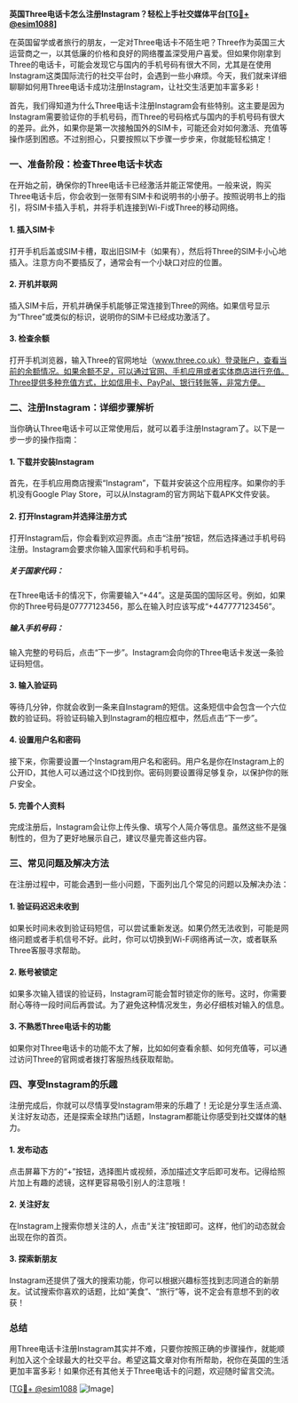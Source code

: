 **英国Three电话卡怎么注册Instagram？轻松上手社交媒体平台[[TG💪+ @esim1088](https://t.me/s/esim1088)]**

在英国留学或者旅行的朋友，一定对Three电话卡不陌生吧？Three作为英国三大运营商之一，以其低廉的价格和良好的网络覆盖深受用户喜爱。但如果你刚拿到Three的电话卡，可能会发现它与国内的手机号码有很大不同，尤其是在使用Instagram这类国际流行的社交平台时，会遇到一些小麻烦。今天，我们就来详细聊聊如何用Three电话卡成功注册Instagram，让社交生活更加丰富多彩！

首先，我们得知道为什么Three电话卡注册Instagram会有些特别。这主要是因为Instagram需要验证你的手机号码，而Three的号码格式与国内的手机号码有很大的差异。此外，如果你是第一次接触国外的SIM卡，可能还会对如何激活、充值等操作感到困惑。不过别担心，只要按照以下步骤一步步来，你就能轻松搞定！

### 一、准备阶段：检查Three电话卡状态

在开始之前，确保你的Three电话卡已经激活并能正常使用。一般来说，购买Three电话卡后，你会收到一张带有SIM卡和说明书的小册子。按照说明书上的指引，将SIM卡插入手机，并将手机连接到Wi-Fi或Three的移动网络。

#### 1. 插入SIM卡
打开手机后盖或SIM卡槽，取出旧SIM卡（如果有），然后将Three的SIM卡小心地插入。注意方向不要插反了，通常会有一个小缺口对应的位置。

#### 2. 开机并联网
插入SIM卡后，开机并确保手机能够正常连接到Three的网络。如果信号显示为“Three”或类似的标识，说明你的SIM卡已经成功激活了。

#### 3. 检查余额
打开手机浏览器，输入Three的官网地址（www.three.co.uk）登录账户，查看当前的余额情况。如果余额不足，可以通过官网、手机应用或者实体商店进行充值。Three提供多种充值方式，比如信用卡、PayPal、银行转账等，非常方便。

### 二、注册Instagram：详细步骤解析

当你确认Three电话卡可以正常使用后，就可以着手注册Instagram了。以下是一步一步的操作指南：

#### 1. 下载并安装Instagram
首先，在手机应用商店搜索“Instagram”，下载并安装这个应用程序。如果你的手机没有Google Play Store，可以从Instagram的官方网站下载APK文件安装。

#### 2. 打开Instagram并选择注册方式
打开Instagram后，你会看到欢迎界面。点击“注册”按钮，然后选择通过手机号码注册。Instagram会要求你输入国家代码和手机号码。

##### 关于国家代码：
在Three电话卡的情况下，你需要输入“+44”。这是英国的国际区号。例如，如果你的Three号码是07777123456，那么在输入时应该写成“+447777123456”。

##### 输入手机号码：
输入完整的号码后，点击“下一步”。Instagram会向你的Three电话卡发送一条验证码短信。

#### 3. 输入验证码
等待几分钟，你就会收到一条来自Instagram的短信。这条短信中会包含一个六位数的验证码。将验证码输入到Instagram的相应框中，然后点击“下一步”。

#### 4. 设置用户名和密码
接下来，你需要设置一个Instagram用户名和密码。用户名是你在Instagram上的公开ID，其他人可以通过这个ID找到你。密码则要设置得足够复杂，以保护你的账户安全。

#### 5. 完善个人资料
完成注册后，Instagram会让你上传头像、填写个人简介等信息。虽然这些不是强制性的，但为了更好地展示自己，建议尽量完善这些内容。

### 三、常见问题及解决方法

在注册过程中，可能会遇到一些小问题，下面列出几个常见的问题以及解决办法：

#### 1. 验证码迟迟未收到
如果长时间未收到验证码短信，可以尝试重新发送。如果仍然无法收到，可能是网络问题或者手机信号不好。此时，你可以切换到Wi-Fi网络再试一次，或者联系Three客服寻求帮助。

#### 2. 账号被锁定
如果多次输入错误的验证码，Instagram可能会暂时锁定你的账号。这时，你需要耐心等待一段时间后再尝试。为了避免这种情况发生，务必仔细核对输入的信息。

#### 3. 不熟悉Three电话卡的功能
如果你对Three电话卡的功能不太了解，比如如何查看余额、如何充值等，可以通过访问Three的官网或者拨打客服热线获取帮助。

### 四、享受Instagram的乐趣

注册完成后，你就可以尽情享受Instagram带来的乐趣了！无论是分享生活点滴、关注好友动态，还是探索全球热门话题，Instagram都能让你感受到社交媒体的魅力。

#### 1. 发布动态
点击屏幕下方的“+”按钮，选择图片或视频，添加描述文字后即可发布。记得给照片加上有趣的滤镜，这样更容易吸引别人的注意哦！

#### 2. 关注好友
在Instagram上搜索你想关注的人，点击“关注”按钮即可。这样，他们的动态就会出现在你的首页。

#### 3. 探索新朋友
Instagram还提供了强大的搜索功能，你可以根据兴趣标签找到志同道合的新朋友。试试搜索你喜欢的话题，比如“美食”、“旅行”等，说不定会有意想不到的收获！

### 总结

用Three电话卡注册Instagram其实并不难，只要你按照正确的步骤操作，就能顺利加入这个全球最大的社交平台。希望这篇文章对你有所帮助，祝你在英国的生活更加丰富多彩！如果你还有其他关于Three电话卡的问题，欢迎随时留言交流。

[[TG💪+ @esim1088](https://t.me/s/esim1088) ![Image](https://i.postimg.cc/4NQfJmqS/Snipaste-2025-05-13-00-14-12.png)]